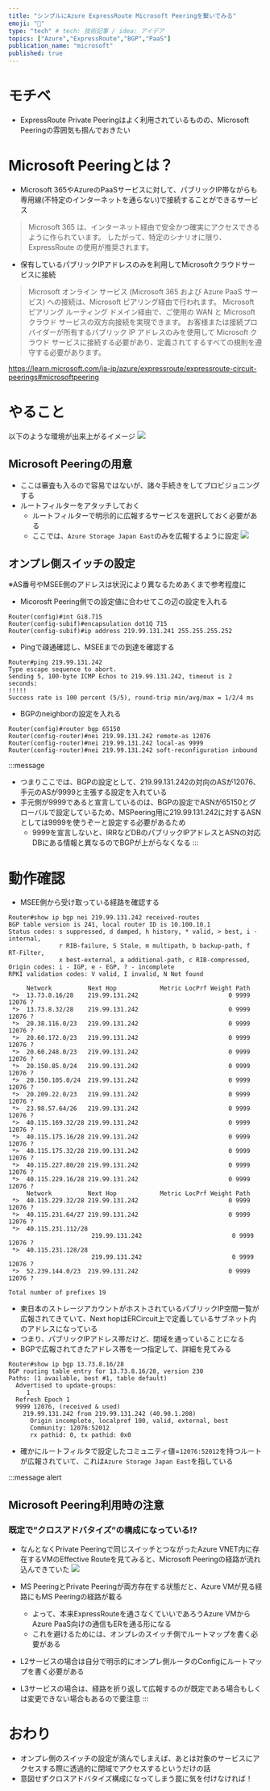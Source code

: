 ```yaml
---
title: "シンプルにAzure ExpressRoute Microsoft Peeringを繋いでみる"
emoji: "🚅"
type: "tech" # tech: 技術記事 / idea: アイデア
topics: ["Azure","ExpressRoute","BGP","PaaS"]
publication_name: "microsoft"
published: true
---
```

# モチベ
- ExpressRoute Private Peeringはよく利用されているものの、Microsoft Peeringの雰囲気も掴んでおきたい

# Microsoft Peeringとは？
- Microsoft 365やAzureのPaaSサービスに対して、パブリックIP帯ながらも専用線(不特定のインターネットを通らない)で接続することができるサービス
> Microsoft 365 は、インターネット経由で安全かつ確実にアクセスできるように作られています。 したがって、特定のシナリオに限り、ExpressRoute の使用が推奨されます。

- 保有しているパブリックIPアドレスのみを利用してMicrosoftクラウドサービスに接続
> Microsoft オンライン サービス (Microsoft 365 および Azure PaaS サービス) への接続は、Microsoft ピアリング経由で行われます。 Microsoft ピアリング ルーティング ドメイン経由で、ご使用の WAN と Microsoft クラウド サービスの双方向接続を実現できます。 お客様または接続プロバイダーが所有するパブリック IP アドレスのみを使用して Microsoft クラウド サービスに接続する必要があり、定義されてするすべての規則を遵守する必要があります。


https://learn.microsoft.com/ja-jp/azure/expressroute/expressroute-circuit-peerings#microsoftpeering

# やること
以下のような環境が出来上がるイメージ
![](/images/20230715-MSPeering/02.png)
## Microsoft Peeringの用意
- ここは審査も入るので容易ではないが、諸々手続きをしてプロビジョニングする
- ルートフィルターをアタッチしておく
    - ルートフィルターで明示的に広報するサービスを選択しておく必要がある
    - ここでは、`Azure Storage Japan East`のみを広報するように設定
    ![](/images/20230715-MSPeering/01.png)

## オンプレ側スイッチの設定
※AS番号やMSEE側のアドレスは状況により異なるためあくまで参考程度に

- Micorosft Peering側での設定値に合わせてこの辺の設定を入れる

```
Router(config)#int Gi8.715
Router(config-subif)#encapsulation dot1Q 715
Router(config-subif)#ip address 219.99.131.241 255.255.255.252
```

- Pingで疎通確認し、MSEEまでの到達を確認する
```
Router#ping 219.99.131.242
Type escape sequence to abort.
Sending 5, 100-byte ICMP Echos to 219.99.131.242, timeout is 2 seconds:
!!!!!
Success rate is 100 percent (5/5), round-trip min/avg/max = 1/2/4 ms
```
- BGPのneighborの設定を入れる

```
Router(config)#router bgp 65150
Router(config-router)#nei 219.99.131.242 remote-as 12076
Router(config-router)#nei 219.99.131.242 local-as 9999
Router(config-router)#nei 219.99.131.242 soft-reconfiguration inbound
```
:::message
- つまりここでは、BGPの設定として、219.99.131.242の対向のASが12076、手元のASが9999と主張する設定を入れている
- 手元側が9999であると宣言しているのは、BGPの設定でASNが65150とグローバルで設定しているため、MSPeering用に219.99.131.242に対するASNとしては9999を使うぞーと設定する必要があるため
    - 9999を宣言しないと、IRRなどDBのパブリックIPアドレスとASNの対応DBにある情報と異なるのでBGPが上がらなくなる
:::

# 動作確認
- MSEE側から受け取っている経路を確認する
```
Router#show ip bgp nei 219.99.131.242 received-routes
BGP table version is 241, local router ID is 10.100.10.1
Status codes: s suppressed, d damped, h history, * valid, > best, i - internal,
              r RIB-failure, S Stale, m multipath, b backup-path, f RT-Filter,
              x best-external, a additional-path, c RIB-compressed,
Origin codes: i - IGP, e - EGP, ? - incomplete
RPKI validation codes: V valid, I invalid, N Not found

     Network          Next Hop            Metric LocPrf Weight Path
 *>  13.73.8.16/28    219.99.131.242                         0 9999 12076 ?
 *>  13.73.8.32/28    219.99.131.242                         0 9999 12076 ?
 *>  20.38.116.0/23   219.99.131.242                         0 9999 12076 ?
 *>  20.60.172.0/23   219.99.131.242                         0 9999 12076 ?
 *>  20.60.248.0/23   219.99.131.242                         0 9999 12076 ?
 *>  20.150.85.0/24   219.99.131.242                         0 9999 12076 ?
 *>  20.150.105.0/24  219.99.131.242                         0 9999 12076 ?
 *>  20.209.22.0/23   219.99.131.242                         0 9999 12076 ?
 *>  23.98.57.64/26   219.99.131.242                         0 9999 12076 ?
 *>  40.115.169.32/28 219.99.131.242                         0 9999 12076 ?
 *>  40.115.175.16/28 219.99.131.242                         0 9999 12076 ?
 *>  40.115.175.32/28 219.99.131.242                         0 9999 12076 ?
 *>  40.115.227.80/28 219.99.131.242                         0 9999 12076 ?
 *>  40.115.229.16/28 219.99.131.242                         0 9999 12076 ?
     Network          Next Hop            Metric LocPrf Weight Path
 *>  40.115.229.32/28 219.99.131.242                         0 9999 12076 ?
 *>  40.115.231.64/27 219.99.131.242                         0 9999 12076 ?
 *>  40.115.231.112/28
                       219.99.131.242                         0 9999 12076 ?
 *>  40.115.231.128/28
                       219.99.131.242                         0 9999 12076 ?
 *>  52.239.144.0/23  219.99.131.242                         0 9999 12076 ?

Total number of prefixes 19

```

- 東日本のストレージアカウントがホストされているパブリックIP空間一覧が広報されてきていて、Next hopはERCircuit上で定義しているサブネット内のアドレスになっている
- つまり、パブリックIPアドレス帯だけど、閉域を通っていることになる
- BGPで広報されてきたアドレス帯を一つ指定して、詳細を見てみる
```
Router#show ip bgp 13.73.8.16/28
BGP routing table entry for 13.73.8.16/28, version 230
Paths: (1 available, best #1, table default)
  Advertised to update-groups:
     1
  Refresh Epoch 1
  9999 12076, (received & used)
    219.99.131.242 from 219.99.131.242 (40.90.1.208)
      Origin incomplete, localpref 100, valid, external, best
      Community: 12076:52012
      rx pathid: 0, tx pathid: 0x0

```
- 確かにルートフィルタで設定したコミュニティ値=`12076:52012`を持つルートが広報されていて、これは`Azure Storage Japan East`を指している

:::message alert
## Microsoft Peering利用時の注意
### 既定で”クロスアドバタイズ”の構成になっている!?
- なんとなくPrivate Peeringで同じスイッチとつながったAzure VNET内に存在するVMのEffective Routeを見てみると、Microsoft Peeringの経路が流れ込んできていた
![](/images/20230715-MSPeering/03.png)
- MS PeeringとPrivate Peeringが両方存在する状態だと、Azure VMが見る経路にもMS Peeringの経路が載る
    - よって、本来ExpressRouteを通さなくていいであろうAzure VMからAzure PaaS向けの通信もERを通る形になる
    - これを避けるためには、オンプレのスイッチ側でルートマップを書く必要がある

- L2サービスの場合は自分で明示的にオンプレ側ルータのConfigにルートマップを書く必要がある
- L3サービスの場合は、経路を折り返して広報するのが既定である場合もしくは変更できない場合もあるので要注意
:::

# おわり
- オンプレ側のスイッチの設定が済んでしまえば、あとは対象のサービスにアクセスする際に透過的に閉域でアクセスするというだけの話
- 意図せずクロスアドバタイズ構成になってしまう罠に気を付けなければ！